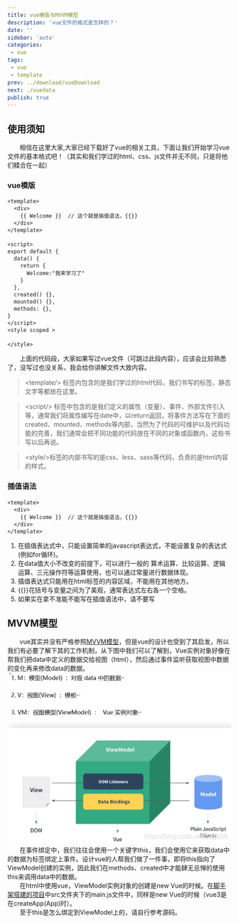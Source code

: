 ```yaml
---
title: vue模版与MVVM模型
description: 'vue文件的格式是怎样的？'
date: ''
sidebar: 'auto'
categories: 
 - vue
tags: 
 - vue
 - template
prev: ../download/vueDownload
next: ./vuedata
publish: true
---
```


## 使用须知

&nbsp;&nbsp;&nbsp;&nbsp;&nbsp;&nbsp;&nbsp;相信在这里大家,大家已经下载好了vue的相关工具，下面让我们开始学习vue文件的基本格式吧！（其实和我们学过的html、css、js文件并无不同，只是将他们糅合在一起）

### vue模版
```
<template>
  <div>
    {{ Welcome }}  // 这个就是插值语法，{{}}
  </div>
</template>

<script>
export default {
  data() {
    return {
      Welcome:"我来学习了"
    }
  },
  created() {},
  mounted() {},
  methods: {},
}
</script>
<style scoped >

</style>
```
&nbsp;&nbsp;&nbsp;&nbsp;&nbsp;&nbsp;&nbsp;上面的代码段，大家如果写过vue文件（可跳过此段内容），应该会比较熟悉了，没写过也没关系，我会给你讲解文件大致内容。
> <template\/> 标签内包含的是我们学过的html代码，我们书写的标签、静态文字等都放在这里。

> <script\/> 标签中包含的是我们定义的属性（变量）、事件、外部文件引入等，通常我们将属性编写在date中，以return返回，将事件方法写在下面的created、mounted、methods等内部，当然为了代码的可维护以及代码功能的完善，我们通常会把不同功能的代码放在不同的对象或函数内，这些书写以后再说。

> <style\/>标签的内部书写的是css、less、sass等代码，负责的是html内容的样式。

### 插值语法
```
<template>
  <div>
    {{ Welcome }}  // 这个就是插值语法，{{}}
  </div>
</template>
```
1. 在插值表达式中，只能设置简单的javascript表达式，不能设置复杂的表达式(例如for循环)。  
2. 在data值大小不改变的前提下，可以进行一般的 算术运算、比较运算、逻辑运算、三元操作符等运算使用，也可以通过常量进行数据体现。
3. 插值表达式只能用在html标签的内容区域，不能用在其他地方。
4. <span v-pre>{{}}</span>花括号与变量之间为了美观，通常表达式左右各一个空格。  
5. 如果实在拿不准能不能写在插值语法中，请不要写

## MVVM模型
&nbsp;&nbsp;&nbsp;&nbsp;&nbsp;&nbsp;&nbsp;vue其实并没有严格参照[MVVM模型](https://blog.csdn.net/zag666/article/details/116212169)，但是vue的设计也受到了其启发，所以我们有必要了解下其的工作机制，从下图中我们可以了解到，Vue实例对象好像在帮我们把data中定义的数据交给视图（html），然后通过事件监听获取视图中数据的变化再来修改data的数据。    
![MVVM模型](../imgs/basis/MVVM.png)  
&nbsp;&nbsp;&nbsp;&nbsp;&nbsp;&nbsp;&nbsp;在事件绑定中，我们往往会使用一个关键字this，我们会使用它来获取data中的数据为标签绑定上事件。设计vue的人帮我们做了一件事，即将this指向了ViewModel创建的实例，因此我们在methods、created中才能肆无忌惮的使用this来调用data中的数据。  
&nbsp;&nbsp;&nbsp;&nbsp;&nbsp;&nbsp;&nbsp;在html中使用vue，ViewModel实例对象的创建是new Vue的时候。在[脚手架搭建的项目](./vuecli.md)中src文件夹下的main.js文件中，同样是new Vue的时候（vue3是在createApp(App)时）。  
&nbsp;&nbsp;&nbsp;&nbsp;&nbsp;&nbsp;&nbsp;至于this是怎么绑定到ViewModel上的，请自行参考源码。  

